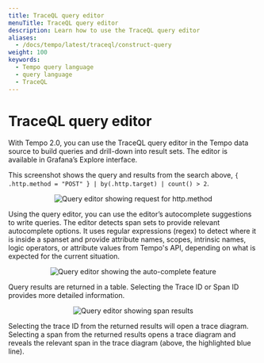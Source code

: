 ```yaml
---
title: TraceQL query editor
menuTitle: TraceQL query editor
description: Learn how to use the TraceQL query editor
aliases:
  - /docs/tempo/latest/traceql/construct-query
weight: 100
keywords:
  - Tempo query language
  - query language
  - TraceQL
---
```


# TraceQL query editor

With Tempo 2.0, you can use the TraceQL query editor in the Tempo data source to build queries and drill-down into result sets. The editor is available in Grafana’s Explore interface.

This screenshot shows the query and results from the search above, `{ .http.method = "POST" } | by(.http.target) | count() > 2`.

<p align="center"><img src="../assets/query-editor-http-method.png" alt="Query editor showing request for http.method" /></p>

Using the query editor, you can use the editor’s autocomplete suggestions to write queries. The editor detects span sets to provide relevant autocomplete options. It uses regular expressions (regex) to detect where it is inside a spanset and provide attribute names, scopes, intrinsic names, logic operators, or attribute values from Tempo's API, depending on what is expected for the current situation.

<p align="center"><img src="../assets/query-editor-auto-complete.png" alt="Query editor showing the auto-complete feature" /></p>

Query results are returned in a table. Selecting the Trace ID or Span ID provides more detailed information.

<p align="center"><img src="../assets/query-editor-results-span.png" alt="Query editor showing span results" /></p>

Selecting the trace ID from the returned results will open a trace diagram. Selecting a span from the returned results opens a trace diagram and reveals the relevant span in the trace diagram (above, the highlighted blue line).
